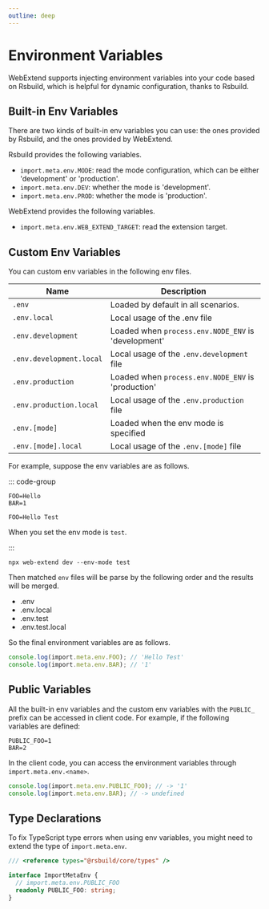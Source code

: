 ```yaml
---
outline: deep
---
```


# Environment Variables

WebExtend supports injecting environment variables into your code based on Rsbuild, which is helpful for dynamic configuration, thanks to Rsbuild.

## Built-in Env Variables

There are two kinds of built-in env variables you can use: the ones provided by Rsbuild, and the ones provided by WebExtend.

Rsbuild provides the following variables.

- `import.meta.env.MODE`: read the mode configuration, which can be either 'development' or 'production'.
- `import.meta.env.DEV`: whether the mode is 'development'.
- `import.meta.env.PROD`: whether the mode is 'production'.

WebExtend provides the following variables.

- `import.meta.env.WEB_EXTEND_TARGET`: read the extension target.

## Custom Env Variables

You can custom env variables in the following env files.

| Name                     | Description                                         |
| ------------------------ | --------------------------------------------------- |
| `.env`                   | Loaded by default in all scenarios.                 |
| `.env.local`             | Local usage of the .env file                        |
| `.env.development`       | Loaded when `process.env.NODE_ENV` is 'development' |
| `.env.development.local` | Local usage of the `.env.development` file          |
| `.env.production`        | Loaded when `process.env.NODE_ENV` is 'production'  |
| `.env.production.local`  | Local usage of the `.env.production` file           |
| `.env.[mode]`            | Loaded when the env mode is specified               |
| `.env.[mode].local`      | Local usage of the `.env.[mode]` file               |

For example, suppose the env variables are as follows.

::: code-group

```[.env]
FOO=Hello
BAR=1
```

```[.env.test]
FOO=Hello Test
```

When you set the env mode is `test`.

:::

```shell
npx web-extend dev --env-mode test
```

Then matched `env` files will be parse by the following order and the results will be merged.

- .env
- .env.local
- .env.test
- .env.test.local

So the final environment variables are as follows.

```ts [rsbuild.config.ts]
console.log(import.meta.env.FOO); // 'Hello Test'
console.log(import.meta.env.BAR); // '1'
```

## Public Variables

All the built-in env variables and the custom env variables with the `PUBLIC_` prefix can be accessed in client code. For example, if the following variables are defined:

```[.env]
PUBLIC_FOO=1
BAR=2
```

In the client code, you can access the environment variables through `import.meta.env.<name>`.

```ts [src/popup/index.ts]
console.log(import.meta.env.PUBLIC_FOO); // -> '1'
console.log(import.meta.env.BAR); // -> undefined
```

## Type Declarations

To fix TypeScript type errors when using env variables, you might need to extend the type of `import.meta.env`.

```ts [src/env.d.ts]
/// <reference types="@rsbuild/core/types" />

interface ImportMetaEnv {
  // import.meta.env.PUBLIC_FOO
  readonly PUBLIC_FOO: string;
}
```
